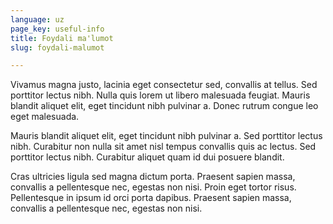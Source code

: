 ```yaml
---
language: uz
page_key: useful-info
title: Foydali ma'lumot
slug: foydali-malumot

---
```

Vivamus magna justo, lacinia eget consectetur sed, convallis at tellus. Sed porttitor lectus nibh. Nulla quis lorem ut libero malesuada feugiat. Mauris blandit aliquet elit, eget tincidunt nibh pulvinar a. Donec rutrum congue leo eget malesuada.

Mauris blandit aliquet elit, eget tincidunt nibh pulvinar a. Sed porttitor lectus nibh. Curabitur non nulla sit amet nisl tempus convallis quis ac lectus. Sed porttitor lectus nibh. Curabitur aliquet quam id dui posuere blandit.

Cras ultricies ligula sed magna dictum porta. Praesent sapien massa, convallis a pellentesque nec, egestas non nisi. Proin eget tortor risus. Pellentesque in ipsum id orci porta dapibus. Praesent sapien massa, convallis a pellentesque nec, egestas non nisi.